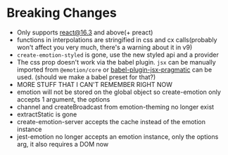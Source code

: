 # Breaking Changes

- Only supports react@16.3 and above(+ preact)
- functions in interpolations are stringified in css and cx calls(probably won't affect you very much, there's a warning about it in v9)
- `create-emotion-styled` is gone, use the new styled api and a provider
- The css prop doesn't work via the babel plugin. `jsx` can be manually imported from `@emotion/core` or [babel-plugin-jsx-pragmatic](https://github.com/jmm/babel-plugin-jsx-pragmatic) can be used. (should we make a babel preset for that?)
- MORE STUFF THAT I CAN'T REMEMBER RIGHT NOW
- emotion will not be stored on the global object so create-emotion only accepts 1 argument, the options
- channel and createBroadcast from emotion-theming no longer exist
- extractStatic is gone
- create-emotion-server accepts the cache instead of the emotion instance
- jest-emotion no longer accepts an emotion instance, only the options arg, it also requires a DOM now
